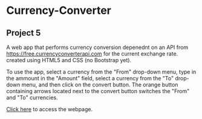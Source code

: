 # Currency-Converter

## Project 5
A web app that performs currency conversion depenednt on an API from https://free.currencyconverterapi.com for the current exchange rate. created using HTML5 and CSS (no Bootstrap yet). 

To use the app, select a currency from the "From" drop-down menu, type in the ammount in the "Amount" field, select a currency from the "To" drop-down menu, and then click on the convert button. The orange button containing arrows located next to the convert button switches the "From" and "To" currencies.

[Click here](http://lamp.cse.fau.edu/~rmonterrosas2015/p1/ "Project 1") to access the webpage.
